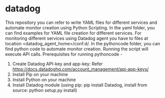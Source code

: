 # datadog

This repository you can refer to write YAML files for different services and automate monitor creation using Python Scripting. 
In the yaml folder, you can find examples for YAML file creation for different services. For monitoring different services using Datadog agent you have to files at location <datadog_agent_home>/conf.d/. 
In the pythoncode folder, you can find python code to automate monitor creation. Running the script will execute API calls. 
Prerequisites for running pythoncode - 
1. Create Datadog API-key and app-key: Refer https://docs.datadoghq.com/account_management/api-app-keys/ 
2. Install Pip on your machine
3. Install Python on your machine 
4. Install Datadog module (using pip: pip install Datadog, install from source: python setup.py install)
